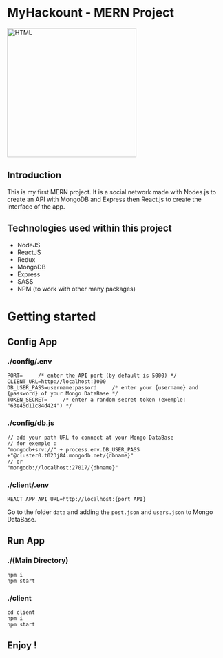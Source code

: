 # MyHackount - MERN Project
<img alt="HTML" width="300px" src="https://kylian-bardini.fr/assets/img/MyHackount.png" />

## Introduction

This is my first MERN project. It is a social network made with Nodes.js to create an API with MongoDB and Express then React.js to create the interface of the app.

## Technologies used within this project

- NodeJS
- ReactJS
- Redux
- MongoDB
- Express
- SASS
- NPM (to work with other many packages)

# Getting started

## Config App
### ./config/.env
```:bash
PORT=     /* enter the API port (by default is 5000) */
CLIENT_URL=http://localhost:3000
DB_USER_PASS=username:passord     /* enter your {username} and {password} of your Mongo DataBase */
TOKEN_SECRET=     /* enter a random secret token (exemple: "63e45d11c84d424") */
```
### ./config/db.js
```:bash
// add your path URL to connect at your Mongo DataBase
// for exemple : 
"mongodb+srv://" + process.env.DB_USER_PASS +"@cluster0.t023j84.mongodb.net/{dbname}"
// or
"mongodb://localhost:27017/{dbname}"
```
### ./client/.env
```:bash
REACT_APP_API_URL=http://localhost:{port API}
```
Go to the folder ```data``` and adding the ```post.json``` and ```users.json``` to Mongo DataBase.

## Run App
### ./(Main Directory)
```:bash
npm i
npm start
```
### ./client
```:bash
cd client
npm i
npm start
```

## Enjoy !
